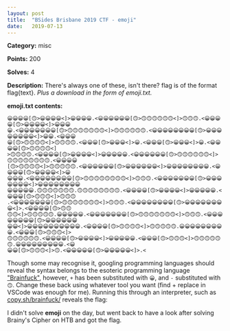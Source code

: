```yaml
---
layout: post
title:  "BSides Brisbane 2019 CTF - emoji"
date:   2019-07-13
---
```

**Category:** misc

**Points:** 200

**Solves:** 4

**Description:** There's always one of these, isn't there? flag is of the format flag{text}. _Plus a download in the form of emoji.txt._

**emoji.txt contents:**
```😀😀😀😀😀😀😀😀😀😀[🙃>😀😀😀😀😀😀😀😀😀😀<]>😀😀.😀😀😀😀😀😀.<😀😀😀[🙃>🙃🙃🙃<]>🙃🙃.😀😀😀😀😀😀.<
😀😀😀😀[🙃>😀😀😀😀<]>😀😀😀😀.<😀😀😀😀😀😀[🙃>🙃🙃🙃🙃🙃🙃<]>🙃🙃🙃.<😀😀😀😀[🙃>😀😀😀😀<]>😀😀😀
😀.<😀😀😀😀😀😀😀[🙃>🙃🙃🙃🙃🙃🙃🙃<]>🙃🙃🙃🙃🙃🙃.<😀😀😀😀😀😀😀😀[🙃>😀😀😀😀😀😀😀😀<]>😀😀.<😀😀😀
😀[🙃>🙃🙃🙃🙃<]>🙃🙃🙃🙃.<😀😀😀[🙃>😀😀😀<]>😀.<😀😀😀[🙃>😀😀😀<]>😀.<😀😀😀😀[🙃>🙃🙃🙃🙃<]
>🙃🙃🙃🙃.<😀😀😀😀[🙃>😀😀😀😀<]>😀😀😀😀😀.<😀😀😀😀😀😀[🙃>🙃🙃🙃🙃🙃🙃<]>🙃🙃🙃🙃🙃🙃🙃🙃.<😀😀😀😀
[🙃>🙃🙃🙃🙃<]>🙃🙃🙃🙃🙃.<😀😀😀😀😀😀[🙃>😀😀😀😀😀😀<]>😀😀😀😀😀😀😀😀.<😀😀😀😀[🙃>😀😀😀😀<]>😀
😀😀😀.<😀😀😀😀😀😀😀😀[🙃>🙃🙃🙃🙃🙃🙃🙃🙃<]>🙃🙃🙃.<😀😀😀😀😀😀😀[🙃>😀😀😀😀😀😀😀<]>😀😀😀😀😀😀😀😀
😀😀😀😀😀.🙃🙃🙃🙃🙃🙃🙃.🙃🙃🙃🙃🙃🙃🙃🙃.<😀😀😀😀[🙃>😀😀😀😀<]>😀😀😀😀😀.<😀😀😀[🙃>🙃🙃🙃<]>🙃🙃🙃
.<😀😀😀😀😀😀😀[🙃>🙃🙃🙃🙃🙃🙃🙃<]>🙃🙃🙃.<😀😀😀😀😀😀😀😀[🙃>😀😀😀😀😀😀😀😀<]>.<😀😀😀😀[🙃>🙃🙃
🙃🙃<]>🙃🙃🙃🙃🙃.😀😀😀😀😀.<😀😀😀😀😀😀😀[🙃>🙃🙃🙃🙃🙃🙃🙃<]>🙃🙃🙃.<😀😀😀😀😀😀😀😀[🙃>😀😀😀😀😀😀
😀😀<]>😀😀😀😀😀😀😀😀😀😀.<😀😀😀😀[🙃>🙃🙃🙃🙃<]>🙃🙃🙃🙃🙃.😀😀😀😀😀😀😀😀😀.<😀😀😀[🙃>🙃🙃🙃<]>
🙃🙃🙃🙃🙃🙃.<😀😀😀😀[🙃>😀😀😀😀<]>😀😀😀😀😀.<😀😀😀[🙃>🙃🙃🙃<]>🙃🙃🙃🙃🙃🙃.😀😀😀😀😀😀😀😀😀.<😀
😀😀[🙃>🙃🙃🙃<]>🙃.<😀😀😀😀😀[🙃>😀😀😀😀😀<]>.<
```

Though some may recognise it, googling programming languages should reveal the syntax belongs to the esoteric programming language ["Brainfuck"](https://en.wikipedia.org/wiki/Brainfuck), however, `+` has been substituted with `😀`, and `-` substituted with `🙃`. Change these back using whatever tool you want (find + replace in VSCode was enough for me). Running this through an interpreter, such as [copy.sh/brainfuck/](https://copy.sh/brainfuck/) reveals the flag: 

I didn't solve **emoji** on the day, but went back to have a look after solving Brainy's Cipher on HTB and got the flag.
